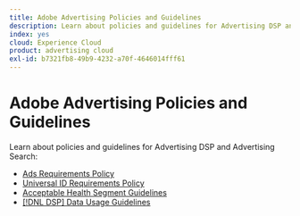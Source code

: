 ```yaml
---
title: Adobe Advertising Policies and Guidelines
description: Learn about policies and guidelines for Advertising DSP and Advertising Search.
index: yes
cloud: Experience Cloud
product: advertising cloud
exl-id: b7321fb8-49b9-4232-a70f-4646014fff61
---
```

# Adobe Advertising Policies and Guidelines

Learn about policies and guidelines for Advertising DSP and Advertising Search:

+ [Ads Requirements Policy](/help/policies/ad-requirements-policy.md)
+ [Universal ID Requirements Policy](/help/policies/universal-id-policy.md)
+ [Acceptable Health Segment Guidelines](/help/policies/health-segment-guidelines.md)
+ [[!DNL DSP] Data Usage Guidelines](/help/policies/data-usage-guidelines.md)
